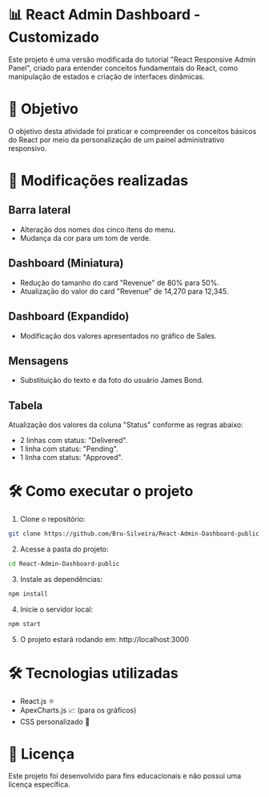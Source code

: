 # 📊 React Admin Dashboard - Customizado

Este projeto é uma versão modificada do tutorial "React Responsive Admin Panel", criado para entender conceitos fundamentais do React, como manipulação de estados e criação de interfaces dinâmicas.

# 🚀 Objetivo

O objetivo desta atividade foi praticar e compreender os conceitos básicos do React por meio da personalização de um painel administrativo responsivo.

# 🔧 Modificações realizadas

## Barra lateral

- Alteração dos nomes dos cinco itens do menu.
-  Mudança da cor para um tom de verde.

## Dashboard (Miniatura)

- Redução do tamanho do card "Revenue" de 80% para 50%.
- Atualização do valor do card "Revenue" de 14,270 para 12,345.

## Dashboard (Expandido)

- Modificação dos valores apresentados no gráfico de Sales.

## Mensagens

- Substituição do texto e da foto do usuário James Bond.

## Tabela

Atualização dos valores da coluna "Status" conforme as regras abaixo:
- 2 linhas com status: "Delivered".
- 1 linha com status: "Pending".
- 1 linha com status: "Approved".

# 🛠️ Como executar o projeto

1. Clone o repositório: 

```sh
git clone https://github.com/Bru-Silveira/React-Admin-Dashboard-public.git
```

2. Acesse a pasta do projeto:

```sh
cd React-Admin-Dashboard-public
```

3. Instale as dependências:

```sh
npm install
```

4. Inicie o servidor local: 

```sh
npm start
```

5. O projeto estará rodando em:
http://localhost:3000

# 🛠️ Tecnologias utilizadas

- React.js ⚛️
- ApexCharts.js 📈 (para os gráficos)
- CSS personalizado 🎨

# 📜 Licença

Este projeto foi desenvolvido para fins educacionais e não possui uma licença específica.



